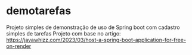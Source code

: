 
# demotarefas
Projeto simples de demonstração de uso de Spring boot com cadastro simples de tarefas
Projeto com base no artigo:
https://javawhizz.com/2023/03/host-a-spring-boot-application-for-free-on-render

